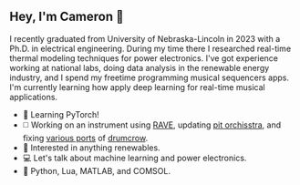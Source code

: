 ## Hey, I'm Cameron 🌆

I recently graduated from University of Nebraska-Lincoln in 2023 with a Ph.D. in electrical engineering. During my time there I researched real-time thermal modeling techniques for power electronics. I've got experience working at national labs, doing data analysis in the renewable energy industry, and I spend my freetime programming musical sequencers apps. I'm currently learning how apply deep learning for real-time musical applications.
- 🌱 Learning PyTorch!
- ◻️ Working on an instrument using [RAVE](<https://github.com/entzmingerc/RAVE_instrument>), updating [pit orchisstra](<https://github.com/entzmingerc/pit-orchisstra>), and fixing [various ports](<https://github.com/entzmingerc/nb_drumcrow>) of [drumcrow](<https://github.com/entzmingerc/drumcrow>).
- 🌻 Interested in anything renewables.
- 💻 Let's talk about machine learning and power electronics.
- 📖 Python, Lua, MATLAB, and COMSOL.
